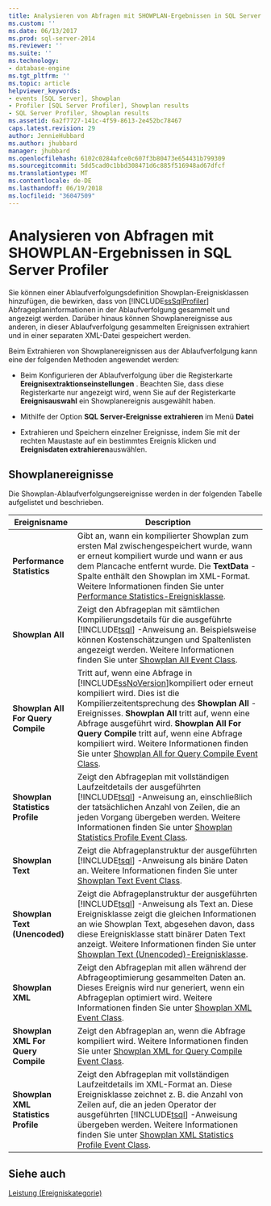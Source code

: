 ```yaml
---
title: Analysieren von Abfragen mit SHOWPLAN-Ergebnissen in SQL Server Profiler | Microsoft-Dokumentation
ms.custom: ''
ms.date: 06/13/2017
ms.prod: sql-server-2014
ms.reviewer: ''
ms.suite: ''
ms.technology:
- database-engine
ms.tgt_pltfrm: ''
ms.topic: article
helpviewer_keywords:
- events [SQL Server], Showplan
- Profiler [SQL Server Profiler], Showplan results
- SQL Server Profiler, Showplan results
ms.assetid: 6a2f7727-141c-4f59-8613-2e452bc78467
caps.latest.revision: 29
author: JennieHubbard
ms.author: jhubbard
manager: jhubbard
ms.openlocfilehash: 6102c0284afce0c607f3b80473e654431b799309
ms.sourcegitcommit: 5dd5cad0c1bbd308471d6c885f516948ad67dfcf
ms.translationtype: MT
ms.contentlocale: de-DE
ms.lasthandoff: 06/19/2018
ms.locfileid: "36047509"
---
```

# <a name="analyze-queries-with-showplan-results-in-sql-server-profiler"></a>Analysieren von Abfragen mit SHOWPLAN-Ergebnissen in SQL Server Profiler
  Sie können einer Ablaufverfolgungsdefinition Showplan-Ereignisklassen hinzufügen, die bewirken, dass von [!INCLUDE[ssSqlProfiler](../../includes/sssqlprofiler-md.md)] Abfrageplaninformationen in der Ablaufverfolgung gesammelt und angezeigt werden. Darüber hinaus können Showplanereignisse aus anderen, in dieser Ablaufverfolgung gesammelten Ereignissen extrahiert und in einer separaten XML-Datei gespeichert werden.  
  
 Beim Extrahieren von Showplanereignissen aus der Ablaufverfolgung kann eine der folgenden Methoden angewendet werden:  
  
-   Beim Konfigurieren der Ablaufverfolgung über die Registerkarte **Ereignisextraktionseinstellungen** . Beachten Sie, dass diese Registerkarte nur angezeigt wird, wenn Sie auf der Registerkarte **Ereignisauswahl** ein Showplanereignis ausgewählt haben.  
  
-   Mithilfe der Option **SQL Server-Ereignisse extrahieren** im Menü **Datei**  
  
-   Extrahieren und Speichern einzelner Ereignisse, indem Sie mit der rechten Maustaste auf ein bestimmtes Ereignis klicken und **Ereignisdaten extrahieren**auswählen.  
  
## <a name="showplan-events"></a>Showplanereignisse  
 Die Showplan-Ablaufverfolgungsereignisse werden in der folgenden Tabelle aufgelistet und beschrieben.  
  
|Ereignisname|Description|  
|----------------|-----------------|  
|**Performance Statistics**|Gibt an, wann ein kompilierter Showplan zum ersten Mal zwischengespeichert wurde, wann er erneut kompiliert wurde und wann er aus dem Plancache entfernt wurde. Die **TextData** -Spalte enthält den Showplan im XML-Format. Weitere Informationen finden Sie unter [Performance Statistics-Ereignisklasse](../../relational-databases/event-classes/performance-statistics-event-class.md).|  
|**Showplan All**|Zeigt den Abfrageplan mit sämtlichen Kompilierungsdetails für die ausgeführte [!INCLUDE[tsql](../../includes/tsql-md.md)] -Anweisung an. Beispielsweise können Kostenschätzungen und Spaltenlisten angezeigt werden. Weitere Informationen finden Sie unter [Showplan All Event Class](../../relational-databases/event-classes/showplan-all-event-class.md).|  
|**Showplan All For Query Compile**|Tritt auf, wenn eine Abfrage in [!INCLUDE[ssNoVersion](../../includes/ssnoversion-md.md)]kompiliert oder erneut kompiliert wird. Dies ist die Kompilierzeitentsprechung des **Showplan All** -Ereignisses. **Showplan All** tritt auf, wenn eine Abfrage ausgeführt wird. **Showplan All For Query Compile** tritt auf, wenn eine Abfrage kompiliert wird. Weitere Informationen finden Sie unter [Showplan All for Query Compile Event Class](../../relational-databases/event-classes/showplan-all-for-query-compile-event-class.md).|  
|**Showplan Statistics Profile**|Zeigt den Abfrageplan mit vollständigen Laufzeitdetails der ausgeführten [!INCLUDE[tsql](../../includes/tsql-md.md)] -Anweisung an, einschließlich der tatsächlichen Anzahl von Zeilen, die an jeden Vorgang übergeben werden. Weitere Informationen finden Sie unter [Showplan Statistics Profile Event Class](../../relational-databases/event-classes/showplan-statistics-profile-event-class.md).|  
|**Showplan Text**|Zeigt die Abfrageplanstruktur der ausgeführten [!INCLUDE[tsql](../../includes/tsql-md.md)] -Anweisung als binäre Daten an. Weitere Informationen finden Sie unter [Showplan Text Event Class](../../relational-databases/event-classes/showplan-text-event-class.md).|  
|**Showplan Text (Unencoded)**|Zeigt die Abfrageplanstruktur der ausgeführten [!INCLUDE[tsql](../../includes/tsql-md.md)] -Anweisung als Text an. Diese Ereignisklasse zeigt die gleichen Informationen an wie Showplan Text, abgesehen davon, dass diese Ereignisklasse statt binärer Daten Text anzeigt. Weitere Informationen finden Sie unter [Showplan Text &#40;Unencoded&#41;-Ereignisklasse](../../relational-databases/event-classes/showplan-text-unencoded-event-class.md).|  
|**Showplan XML**|Zeigt den Abfrageplan mit allen während der Abfrageoptimierung gesammelten Daten an. Dieses Ereignis wird nur generiert, wenn ein Abfrageplan optimiert wird. Weitere Informationen finden Sie unter [Showplan XML Event Class](../../relational-databases/event-classes/showplan-xml-event-class.md).|  
|**Showplan XML For Query Compile**|Zeigt den Abfrageplan an, wenn die Abfrage kompiliert wird. Weitere Informationen finden Sie unter [Showplan XML for Query Compile Event Class](../../relational-databases/event-classes/showplan-xml-for-query-compile-event-class.md).|  
|**Showplan XML Statistics Profile**|Zeigt den Abfrageplan mit vollständigen Laufzeitdetails im XML-Format an. Diese Ereignisklasse zeichnet z. B. die Anzahl von Zeilen auf, die an jeden Operator der ausgeführten [!INCLUDE[tsql](../../includes/tsql-md.md)] -Anweisung übergeben werden. Weitere Informationen finden Sie unter [Showplan XML Statistics Profile Event Class](../../relational-databases/event-classes/showplan-xml-statistics-profile-event-class.md).|  
  
## <a name="see-also"></a>Siehe auch  
 [Leistung (Ereigniskategorie)](../../relational-databases/event-classes/performance-event-category.md)  
  
  
